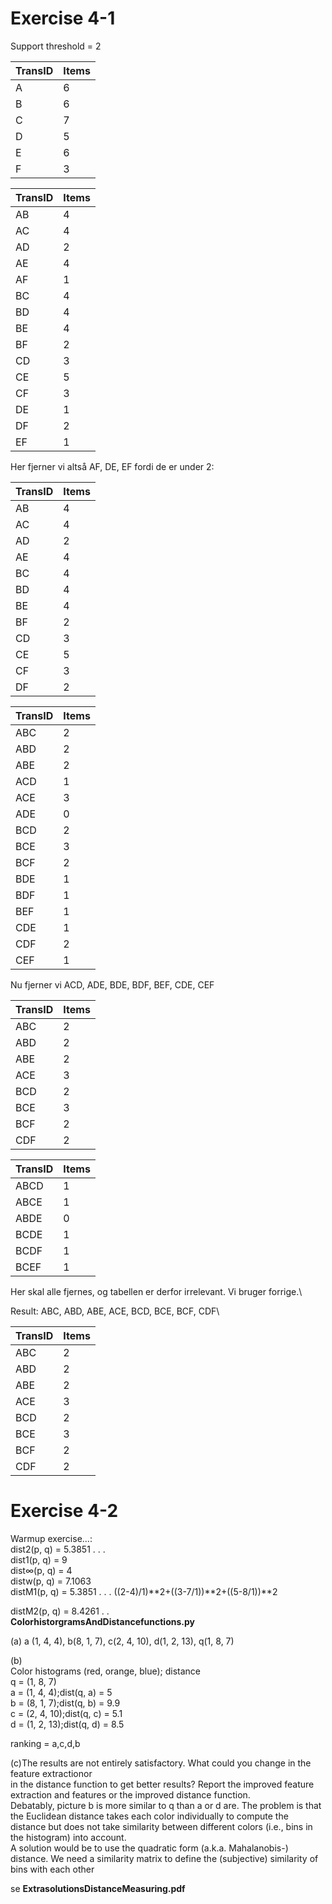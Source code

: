 # Exercise 4-1

Support threshold = 2

| TransID | Items |
|---------|-------|
| A       | 6     |
| B       | 6     |
| C       | 7     |
| D       | 5     |
| E       | 6     |
| F       | 3     |   

| TransID | Items |
|---------|-------|
| AB      | 4     |
| AC      | 4     |
| AD      | 2     |
| AE      | 4     |
| AF      | 1     |
| BC      | 4     |
| BD      | 4     |
| BE      | 4     |
| BF      | 2     |
| CD      | 3     |
| CE      | 5     |
| CF      | 3     |
| DE      | 1     |
| DF      | 2     |
| EF      | 1     |  
Her fjerner vi altså AF, DE, EF fordi de er under 2:

| TransID | Items |
|---------|-------|
| AB      | 4     |
| AC      | 4     |
| AD      | 2     |
| AE      | 4     |
| BC      | 4     |
| BD      | 4     |
| BE      | 4     |
| BF      | 2     |
| CD      | 3     |
| CE      | 5     |
| CF      | 3     |
| DF      | 2     |  

| TransID | Items |
|---------|-------|
| ABC     | 2     |
| ABD     | 2     |
| ABE     | 2     |
| ACD     | 1     |
| ACE     | 3     |
| ADE     | 0     |
| BCD     | 2     |
| BCE     | 3     |
| BCF     | 2     |
| BDE     | 1     |
| BDF     | 1     |
| BEF     | 1     |
| CDE     | 1     |
| CDF     | 2     |
| CEF     | 1     |  
Nu fjerner vi ACD, ADE, BDE, BDF, BEF, CDE, CEF

| TransID | Items |
|---------|-------|
| ABC     | 2     |
| ABD     | 2     |
| ABE     | 2     |
| ACE     | 3     |
| BCD     | 2     |
| BCE     | 3     |
| BCF     | 2     |
| CDF     | 2     |  


| TransID | Items |
|---------|-------|
| ABCD    | 1     |
| ABCE    | 1     |
| ABDE    | 0     |
| BCDE    | 1     |
| BCDF    | 1     |
| BCEF    | 1     |  
Her skal alle fjernes, og tabellen er derfor irrelevant. Vi bruger forrige.\

Result: ABC, ABD, ABE, ACE, BCD, BCE, BCF, CDF\

| TransID | Items |
|---------|-------|
| ABC     | 2     |
| ABD     | 2     |
| ABE     | 2     |
| ACE     | 3     |
| BCD     | 2     |
| BCE     | 3     |
| BCF     | 2     |
| CDF     | 2     |  


# Exercise 4-2
Warmup exercise...:   
dist2(p, q) = 5.3851 . . .  
dist1(p, q) = 9  
dist∞(p, q) = 4   
distw(p, q) = 7.1063  
distM1(p, q) = 5.3851 . . .
((2-4)/1)**2+((3-7/1))**2+((5-8/1))**2

distM2(p, q) = 8.4261 . .  
**ColorhistorgramsAndDistancefunctions.py**   




(a) a (1, 4, 4), b(8, 1, 7), c(2, 4, 10), d(1, 2, 13), q(1, 8, 7)  

(b)   
Color histograms (red, orange, blue); distance  
q = (1, 8, 7)  
a = (1, 4, 4);dist(q, a) = 5  
b = (8, 1, 7);dist(q, b) = 9.9  
c = (2, 4, 10);dist(q, c) = 5.1  
d = (1, 2, 13);dist(q, d) = 8.5   

ranking = a,c,d,b  

(c)The results are not entirely satisfactory. What could you change in the feature extractionor  
in the distance function to get better results? Report the improved feature extraction and
features or the improved
distance function.  
Debatably, picture b is more similar to q than a or d are. The problem is that the Euclidean
distance takes each color individually to compute the distance but does not take similarity
between different colors (i.e., bins in the histogram) into account.  
A solution would be to use the quadratic form (a.k.a. Mahalanobis-) distance. We need a
similarity matrix to define the (subjective) similarity of bins with each other  

se **ExtrasolutionsDistanceMeasuring.pdf**
